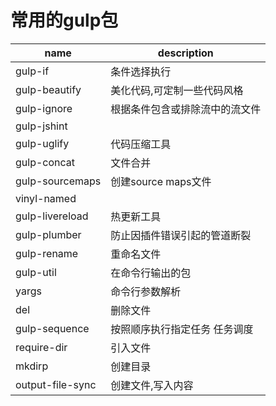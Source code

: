 # 常用的gulp包

| name | description |
| ---- | ----------- |
| gulp-if | 条件选择执行 |
| gulp-beautify | 美化代码,可定制一些代码风格 |
| gulp-ignore | 根据条件包含或排除流中的流文件 |
| gulp-jshint | |
| gulp-uglify | 代码压缩工具 |
| gulp-concat | 文件合并 |
| gulp-sourcemaps | 创建source maps文件 |
| vinyl-named | |
| gulp-livereload | 热更新工具 |
| gulp-plumber | 防止因插件错误引起的管道断裂 |
| gulp-rename | 重命名文件 |
| gulp-util | 在命令行输出的包 |
| yargs | 命令行参数解析 |
| del | 删除文件 |
| gulp-sequence | 按照顺序执行指定任务 任务调度 |
| require-dir | 引入文件 |
| mkdirp | 创建目录 |
| output-file-sync | 创建文件,写入内容 |
